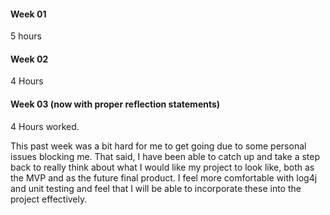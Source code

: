 #### Week 01
5 hours

#### Week 02
4 Hours

#### Week 03 (now with proper reflection statements)
4 Hours worked.

This past week was a bit hard for me to get going due to some personal issues blocking me.
That said, I have been able to catch up and take a step back to really think about what
I would like my project to look like, both as the MVP and as the future final product.
I feel more comfortable with log4j and unit testing and feel that I will be able to
incorporate these into the project effectively.